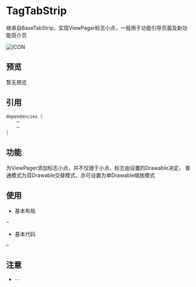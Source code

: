 # TagTabStrip
  继承自BaseTabStrip，实现ViewPager标志小点，一般用于功能引导页面及新功能简介页
  
![ICON](https://github.com/AlexMofer/ProjectX/blob/master/tagtabstrip/icon.gif)
## 预览
暂无预览
## 引用
```java
dependencies {
    ⋯
    ⋯
}
```
## 功能
  为ViewPager添加标志小点，并不仅限于小点，标志由设置的Drawable决定，
  普通模式为双Drawable交替模式，亦可设置为单Drawable缩放模式
## 使用
- 基本布局

```xml
⋯
```
- 基本代码

```java
⋯
```
## 注意
- ⋯